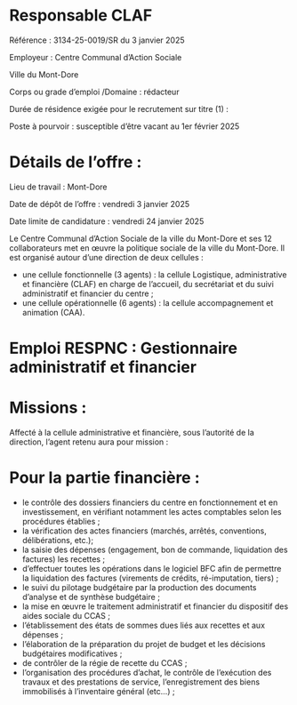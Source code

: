 # Responsable CLAF

Référence : 3134-25-0019/SR du 3 janvier 2025

Employeur : Centre Communal d’Action Sociale

Ville du Mont-Dore

Corps ou grade d’emploi /Domaine : rédacteur

Durée de résidence exigée pour le recrutement sur titre (1) :

Poste à pourvoir : susceptible d’être vacant au 1er février 2025

# Détails de l’offre :

Lieu de travail : Mont-Dore

Date de dépôt de l’offre : vendredi 3 janvier 2025

Date limite de candidature : vendredi 24 janvier 2025

Le Centre Communal d’Action Sociale de la ville du Mont-Dore et ses 12 collaborateurs met en œuvre la politique sociale de la ville du Mont-Dore. Il est organisé autour d’une direction de deux cellules :

- une cellule fonctionnelle (3 agents) : la cellule Logistique, administrative et financière (CLAF) en charge de l’accueil, du secrétariat et du suivi administratif et financier du centre ;
- une cellule opérationnelle (6 agents) : la cellule accompagnement et animation (CAA).

# Emploi RESPNC : Gestionnaire administratif et financier

# Missions :

Affecté à la cellule administrative et financière, sous l’autorité de la direction, l’agent retenu aura pour mission :

# Pour la partie financière :

- le contrôle des dossiers financiers du centre en fonctionnement et en investissement, en vérifiant notamment les actes comptables selon les procédures établies ;
- la vérification des actes financiers (marchés, arrêtés, conventions, délibérations, etc.);
- la saisie des dépenses (engagement, bon de commande, liquidation des factures) les recettes ;
- d’effectuer toutes les opérations dans le logiciel BFC afin de permettre la liquidation des factures (virements de crédits, ré-imputation, tiers) ;
- le suivi du pilotage budgétaire par la production des documents d’analyse et de synthèse budgétaire ;
- la mise en œuvre le traitement administratif et financier du dispositif des aides sociale du CCAS ;
- l’établissement des états de sommes dues liés aux recettes et aux dépenses ;
- l’élaboration de la préparation du projet de budget et les décisions budgétaires modificatives ;
- de contrôler de la régie de recette du CCAS ;
- l’organisation des procédures d’achat, le contrôle de l’exécution des travaux et des prestations de service, l’enregistrement des biens immobilisés à l’inventaire général (etc…) ;